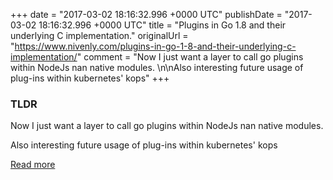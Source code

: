 +++
date = "2017-03-02 18:16:32.996 +0000 UTC"
publishDate = "2017-03-02 18:16:32.996 +0000 UTC"
title = "Plugins in Go 1.8 and their underlying C implementation."
originalUrl = "https://www.nivenly.com/plugins-in-go-1-8-and-their-underlying-c-implementation/"
comment = "Now I just want a layer to call go plugins within NodeJs nan native modules. \n\nAlso interesting future usage of plug-ins within kubernetes' kops"
+++

### TLDR

Now I just want a layer to call go plugins within NodeJs nan native modules.

Also interesting future usage of plug-ins within kubernetes' kops

[Read more](https://www.nivenly.com/plugins-in-go-1-8-and-their-underlying-c-implementation/)
